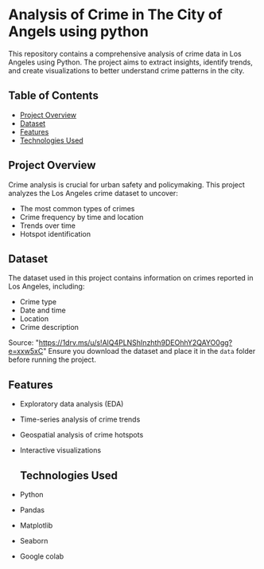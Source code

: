# Analysis of Crime in The City of Angels using python

This repository contains a comprehensive analysis of crime data in Los Angeles using Python. The project aims to extract insights, identify trends, and create visualizations to better understand crime patterns in the city.

## Table of Contents

- [Project Overview](#project-overview)
- [Dataset](#dataset)
- [Features](#features)
- [Technologies Used](#technologies-used)

## Project Overview

Crime analysis is crucial for urban safety and policymaking. This project analyzes the Los Angeles crime dataset to uncover:

- The most common types of crimes
- Crime frequency by time and location
- Trends over time
- Hotspot identification

## Dataset

The dataset used in this project contains information on crimes reported in Los Angeles, including:

- Crime type
- Date and time
- Location
- Crime description

Source: "https://1drv.ms/u/s!AlQ4PLNShInzhth9DEOhhY2QAYO0gg?e=xxw5xC" Ensure you download the dataset and place it in the `data` folder before running the project.

## Features

- Exploratory data analysis (EDA)
- Time-series analysis of crime trends
- Geospatial analysis of crime hotspots
- Interactive visualizations

  ## Technologies Used

- Python
- Pandas
- Matplotlib
- Seaborn
- Google colab


